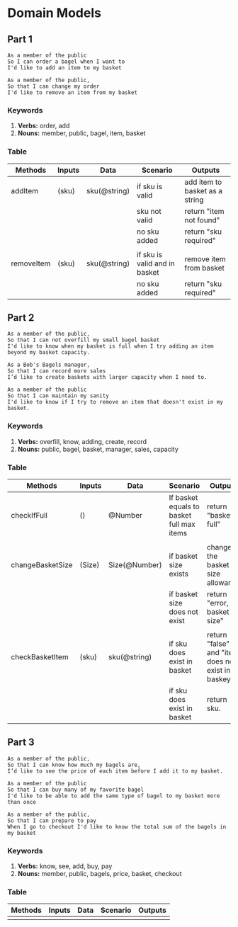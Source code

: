 # Domain Models

## Part 1

```
As a member of the public
So I can order a bagel when I want to
I'd like to add an item to my basket
```

```
As a member of the public,
So that I can change my order
I'd like to remove an item from my basket
```

### Keywords

1. **Verbs:** order, add
2. **Nouns:** member, public, bagel, item, basket

### Table

| Methods | Inputs | Data | Scenario | Outputs
| ------ | ------ | ------ | ----- | ------
|addItem|(sku)|sku(@string)|if sku is valid| add item to basket as a string
||||sku not valid|return "item not found"
||||no sku added| return "sku required"
|||||
|removeItem|(sku)|sku(@string)|if sku is valid and in basket| remove item from basket
||||no sku added| return "sku required"


## Part 2

```
As a member of the public,
So that I can not overfill my small bagel basket
I'd like to know when my basket is full when I try adding an item beyond my basket capacity.
```

```
As a Bob's Bagels manager,
So that I can record more sales
I’d like to create baskets with larger capacity when I need to.
```

```
As a member of the public
So that I can maintain my sanity
I'd like to know if I try to remove an item that doesn't exist in my basket.
```

### Keywords

1. **Verbs:** overfill, know, adding, create, record
2. **Nouns:** public, bagel, basket, manager, sales, capacity

### Table

| Methods | Inputs | Data | Scenario | Outputs
| ------ | ------ | ------ | ----- | -----
|checkIfFull|()|@Number|If basket equals to basket full max items| return "basket is full"
|||||
|changeBasketSize|(Size)|Size(@Number)|if basket size exists| change the basket size allowance
||||if basket size does not exist| return "error, set basket size"
|||||
|checkBasketItem|(sku)|sku(@string)|if sku does exist in basket| return "false" and "item does not exist in baskey"
||||if sku does exist in basket| return sku.


## Part 3

```
As a member of the public,
So that I can know how much my bagels are,
I’d like to see the price of each item before I add it to my basket.
```

```
As a member of the public
So that I can buy many of my favorite bagel
I'd like to be able to add the same type of bagel to my basket more than once
```

```
As a member of the public,
So that I can prepare to pay
When I go to checkout I'd like to know the total sum of the bagels in my basket
```

### Keywords

1. **Verbs:** know, see, add, buy, pay
2. **Nouns:** member, public, bagels, price, basket, checkout

### Table

| Methods | Inputs | Data | Scenario | Outputs
| ------ | ------ | ------ | ----- | -----
|||||

